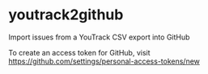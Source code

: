 # youtrack2github

Import issues from a YouTrack CSV export into GitHub

To create an access token for GitHub, visit https://github.com/settings/personal-access-tokens/new
